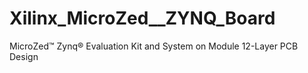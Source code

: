 # Xilinx_MicroZed__ZYNQ_Board
 MicroZed™ Zynq® Evaluation Kit and System on Module 12-Layer PCB Design
